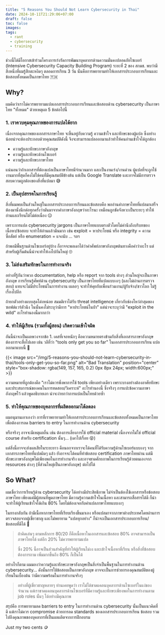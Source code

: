 ```yaml
---
title: "5 Reasons You Should Not Learn Cybersecurity in Thai"
date: 2024-10-11T21:29:06+07:00
draft: false
toc: false
images:
tags:
  - rant
  - cybersecurity
  - training
---
```


ช่วงนี้ได้มีโอกาสเข้าร่วมโครงการเร่งรัดการพัฒนาบุคลากรด้านความมั่นคงปลอดภัยไซเบอร์  (Intensive Cybersecurity Capacity Building Program) ระยะที่ 2 ของ สกมช. พบว่ามีสิ่งหนึ่งที่ผมรู้สึกตะหงิดๆ ตลอดการเรียน 3 วัน นั่นคือการพยายามทำให้เอกสารประกอบการเรียนและข้อสอบทั้งหมดเป็นภาษาไทย 🇹🇭

## Why?

ผมคิดว่าเราไม่ควรพยายามแปลเอกสารประกอบการเรียนและข้อสอบด้าน cybersecurity เป็นภาษาไทย "ทั้งหมด" ด้วยเหตุผล 5 ข้อต่อไปนี้

### 1. เราควบคุมคุณภาพของการแปลได้ยาก

เนื่องจากคุณภาพของเอกสารภาษาไทย จะขึ้นอยู่กับความรู้ ความเข้าใจ และทักษะของผู้แปล ซึ่งอย่างน้อยน่าจะต้องประกอบด้วยคุณสมบัติดังนี้ จึงจะสามารถแปลออกมาแล้วทำให้คนอ่านเข้าใจได้ถูกต้อง

* ความรู้และทักษะภาษาอังกฤษ
* ความรู้และทักษะด้านไซเบอร์
* ความรู้และทักษะภาษาไทย

แน่นอนว่าถ้าเอกสารที่ต้องแปลเป็นภาษาไทยมีจำนวนมาก และเป็นงานเร่ง/งานด่วน ผู้แปลที่จะถูกใช้งานมากที่สุดก็คงไม่ใช่คนที่มีคุณสมบัติข้างต้น แต่เป็น Google Translate และอาจไม่มีการตรวจสอบความถูกต้องของสิ่งที่แปลมา 😅

### 2. เป็นอุปสรรคในการเรียนรู้

สิ่งที่ผมพบเป็นส่วนใหญ่ในเอกสารประกอบการเรียนและข้อสอบคือ พออ่านคำภาษาไทยที่แปลมาเสร็จ ต้องมานั่งนึกต่อทุกครั้งว่ามันมาจากคำภาษาอังกฤษว่าอะไรนะ เหมือนถูกขัดจังหวะเป็นระยะๆ ทำให้อ่านและเรียนได้ไม่ต่อเนื่อง 😑

เพราะการแปล cybersecurity jargons เป็นภาษาไทยแบบตรงตัวโดยไม่คำนึงถึงบริบทของเนื้อหา/ข้อสอบ จะทำให้อ่านแล้วมึนมาก เช่น exploit = หาประโยชน์ หรือ integrity = ความซื่อสัตย์ หรือ enumeration = แจงนับ ... ฯลฯ

ถ้าพอมีพื้นฐานด้านไซเบอร์อยู่บ้าง ก็อาจจะพอเดาได้ว่าคำศัพท์ภาษาอังกฤษต้นทางคือคำว่าอะไร แต่สำหรับผู้เริ่มต้นนี่น่าจะทำให้งงไปกันใหญ่ 🙄

### 3. ไม่ส่งเสริมทักษะในการทำงานจริง

อย่างที่รู้กันว่าพวก documentation, help หรือ report จาก tools ต่างๆ ส่วนใหญ่จะเป็นภาษาอังกฤษ การเรียนรู้ศัพท์ด้าน cybersecurity เป็นภาษาไทยที่แปลแบบงงๆ (และไม่ผ่านการตรวจสอบ) แทบจะไม่มีประโยชน์ในการทำงาน เผลอๆ จะทำให้คุยกับเพื่อนร่วมงาน/ผู้รับจ้าง/ชาวโลก ไม่รู้เรื่องไปอีก

ถ้ายกตัวอย่างแบบสุดโต่งหน่อย สมมติเราได้รับ threat intelligence เกี่ยวกับช่องโหว่ล่าสุดของซอฟต์แวร์ตัวนึง ในนั้นคงไม่ระบุว่ามีการ "หาประโยชน์ในป่า" แต่น่าจะระบุว่ามี "exploit in the wild" อะไรทำนองนี้มากกว่า



### 4. ทำให้ผู้เรียน (รวมทั้งผู้สอน) เกิดความเข้าใจผิด

อันนี้น่าจะเป็นผลพวงจากข้อ 1. เคสที่เจอหนักๆ คือความหมายตรงข้ามกับสิ่งที่เอกสารภาษาอังกฤษต้องการจะสื่อไปเลย เช่น วลีที่ว่า "tools only get you so far" ในเอกสารประกอบการเรียน แปลออกมาแบบนี้ 🥸

{{< image src="/img/5-reasons-you-should-not-learn-cybersecurity-in-thai/tools-only-get-you-so-far.png" alt="Bad Translation" position="center" style="box-shadow: rgba(149, 157, 165, 0.2) 0px 8px 24px; width:600px;" >}}

ความหมายที่ถูกต้องคือ "เราไม่ควรพึ่งพาการใช้ tools เพียงอย่างเดียว เพราะบางอย่างต้องอาศัยทักษะและประสบการณ์ของคนในการทดสอบ/วิเคราะห์" อะไรทำนองนี้ ซึ่งจริงๆ การแปะข้อความภาษาอังกฤษไว้ แล้วพูดอธิบายเอา น่าจะง่ายกว่าการแปลเป็นไทยด้วยซ้ำ

### 5. ทำให้คุณภาพของบุคลากรที่ผลิตออกมาได้ลดลง

ผมอนุมานเอาเองว่า การที่เราพยายามทำให้เอกสารประกอบการเรียนและข้อสอบทั้งหมดเป็นภาษาไทย เพื่อต้องการลด barriers to entry ในการทำงานด้าน cybersecurity

หรือจริงๆ อาจจะมีเหตุผลอื่น เช่น ต้องการเลี่ยงการใช้ official material เนื่องจากไม่ใช่ official course สำหรับ certification นั้นๆ... (เดาไปเรื่อย 😝)

แต่สิ่งนี้อาจจะส่งผลเสียในระยะยาว คือนอกจากเราจะได้คนที่ได้รับความรู้ด้านไซเบอร์แบบงงๆ จากเอกสารภาษาไทยที่แปลผิดๆ แล้ว ยังอาจจะได้คนที่ทำข้อสอบ certification ภาษาไทยผ่าน แต่มีทักษะภาษาอังกฤษไม่เพียงพอในการทำงานจริง และอาจขาดศักยภาพในการเรียนรู้ด้วยตนเองจาก resources ต่างๆ (ที่ส่วนใหญ่เป็นภาษาอังกฤษ) ต่อไปได้

## So What?

ผมเชื่อว่าการเรียนรู้ด้าน cybersecurity ได้อย่างมีประสิทธิภาพ ไม่จำเป็นต้องใช้เอกสารหรือข้อสอบภาษาไทย เพียงแค่มีผู้สอนที่พูดภาษาไทย มีความรู้ความเข้าใจในเนื้อหา และสามารถสื่อสารได้ดี ก็น่าจะทำให้ผู้เรียนเข้าใจได้เกิน 80% โดยไม่ต้องเจอกับคำแปลภาษาไทยแบบงงๆ

ในทางกลับกัน ถ้ามีเนื้อหาภาษาไทยที่เรียบเรียงขึ้นมาเอง หรือแปลมาจากภาษาต่างประเทศโดยผ่านการตรวจสอบจากผู้เชี่ยวชาญ และไม่พยายาม "แปลทุกอย่าง" ก็น่าจะเป็นเอกสารประกอบการเรียน/ข้อสอบที่ดีได้ 🤔

> ถ้าคิดเล่นๆ ตามหลักการ 80/20 ก็คือเนื้อหาในเอกสารและข้อสอบ 80% อาจสามารถเป็นภาษาไทยได้ แต่อีก 20% ไม่ควรพยายามแปล
>
> ซึ่ง 20% นี้อาจเป็นส่วนสำคัญที่ทำให้ผู้เรียนไม่งง และเข้าใจเนื้อหาที่เรียน หรือสิ่งที่ข้อสอบต้องการถาม เพิ่มมากขึ้นถึง 80% ก็เป็นได้

อย่างไรก็ตาม ผมมองว่าความรู้และทักษะภาษาอังกฤษเป็นสิ่งจำเป็นพื้นฐานในการทำงานด้าน cybersecurity... ดังนั้นการใช้ข้อสอบเป็นภาษาอังกฤษ อาจจะเป็นการช่วยกรองคุณสมบัติของผู้เรียนในเบื้องต้น ว่ามีความพร้อมในการทำงานจริงๆ

> อย่างที่ผู้เชี่ยวชาญหลายๆ ท่านเคยพูดว่า เราไม่ได้ขาดแคลนบุคลากรด้านไซเบอร์ในแง่ของจำนวน แต่เราขาดแคลนบุคลากรด้านไซเบอร์ที่มีความรู้และทักษะเพียงพอในการทำงานตาม job roles นั้นๆ ได้อย่างมีคุณภาพ

สรุปคือ การพยายามลด barriers to entry ในการทำงานด้าน cybersecurity นั้นเป็นแนวคิดที่ดี แต่เราไม่ควร compromise ด้วยการลด standards ของเอกสารประกอบการเรียน ข้อสอบ รวมไปถึงคุณภาพของบุคลากรที่เป็นผลผลิตจากการฝึกอบรม

Just my two cents 🪙
